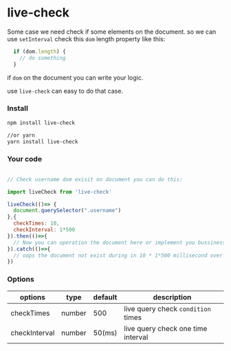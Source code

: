 # live-check

Some case we need check if some elements  on the document. so we can use `setInterval` check this `dom` length property like this:

```javascript
  if (dom.length) {
    // do something
  }
```

if `dom` on the document you can write your logic.

use `live-check` can easy to do that case.

### Install

```bash
npm install live-check

//or yarn 
yarn install live-check
```

### Your code

```javascript

// Check username dom exisit on document you can do this: 

import liveCheck from 'live-check'

liveCheck(()=> {
  document.querySelector(".username")
},{
  checkTimes: 10,
  checkInterval: 1*500
}).then(()=>{
  // Now you can operation the document here or implement you bussiness logic
}).catch(()=>{
  // oops the document not exist during in 10 * 1*500 millisecond over
})

```

### Options

| options | type | default | description |
| ------ | ------ | ------ | ------ |
| checkTimes | number | 500 | live query check `condition` times|
| checkInterval | number | 50(ms) | live query check one time interval|
